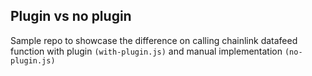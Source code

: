 ## Plugin vs no plugin

Sample repo to showcase the difference on calling chainlink datafeed function with plugin `(with-plugin.js)` and manual implementation `(no-plugin.js)`
